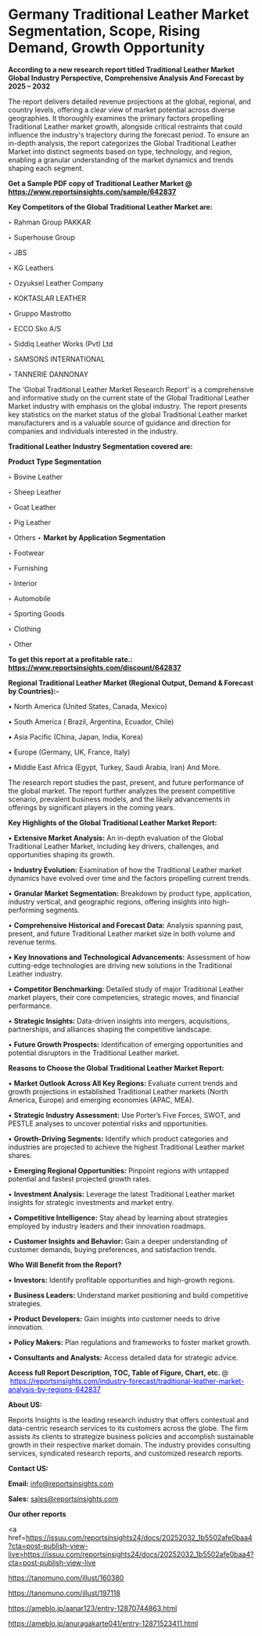 # Germany Traditional Leather Market Segmentation, Scope, Rising Demand, Growth Opportunity 

<strong>According to a new research report titled Traditional Leather Market Global Industry Perspective, Comprehensive Analysis And Forecast by 2025 – 2032</strong>

The report delivers detailed revenue projections at the global, regional, and country levels, offering a clear view of market potential across diverse geographies. It thoroughly examines the primary factors propelling Traditional Leather market growth, alongside critical restraints that could influence the industry's trajectory during the forecast period. To ensure an in-depth analysis, the report categorizes the Global Traditional Leather Market into distinct segments based on type, technology, and region, enabling a granular understanding of the market dynamics and trends shaping each segment.

<strong>Get a Sample PDF copy of Traditional Leather Market </strong><strong>@<a href=https://www.reportsinsights.com/sample/642837 style=color:#0000ff;> https://www.reportsinsights.com/sample/642837</a></strong></font>

<strong>Key Competitors of the Global Traditional Leather Market are:</strong>

‣ Rahman Group PAKKAR

‣ Superhouse Group

‣ JBS

‣ KG Leathers

‣ Ozyuksel Leather Company

‣ KOKTASLAR LEATHER

‣ Gruppo Mastrotto

‣ ECCO Sko A/S

‣ Siddiq Leather Works (Pvt) Ltd

‣ SAMSONS INTERNATIONAL

‣ TANNERIE DANNONAY

The ‘Global Traditional Leather Market Research Report’ is a comprehensive and informative study on the current state of the Global Traditional Leather Market industry with emphasis on the global industry. The report presents key statistics on the market status of the global Traditional Leather market manufacturers and is a valuable source of guidance and direction for companies and individuals interested in the industry.

<strong>Traditional Leather Industry Segmentation covered are:</strong>

<strong>Product Type Segmentation</strong>

‣ Bovine Leather

‣ Sheep Leather

‣ Goat Leather

‣ Pig Leather

‣ Others
‣ 
<strong>Market by Application Segmentation</strong>

‣ Footwear

‣ Furnishing

‣ Interior

‣ Automobile

‣ Sporting Goods

‣ Clothing

‣ Other

<strong>To get this report at a profitable rate.: <a href=https://www.reportsinsights.com/discount/642837 style=color:#0000ff;>https://www.reportsinsights.com/discount/642837</a></strong></font>

<strong>Regional Traditional Leather Market (Regional Output, Demand &amp; Forecast by Countries):-</strong>

• North America (United States, Canada, Mexico)

• South America ( Brazil, Argentina, Ecuador, Chile)

• Asia Pacific (China, Japan, India, Korea)

• Europe (Germany, UK, France, Italy)

• Middle East Africa (Egypt, Turkey, Saudi Arabia, Iran) And More.

The research report studies the past, present, and future performance of the global market. The report further analyzes the present competitive scenario, prevalent business models, and the likely advancements in offerings by significant players in the coming years.

<strong>Key Highlights of the Global Traditional Leather Market Report:</strong>

• <strong>Extensive Market Analysis:</strong> An in-depth evaluation of the Global Traditional Leather Market, including key drivers, challenges, and opportunities shaping its growth.

• <strong>Industry Evolution:</strong> Examination of how the Traditional Leather market dynamics have evolved over time and the factors propelling current trends.

• <strong>Granular Market Segmentation:</strong> Breakdown by product type, application, industry vertical, and geographic regions, offering insights into high-performing segments.

• <strong>Comprehensive Historical and Forecast Data:</strong> Analysis spanning past, present, and future Traditional Leather market size in both volume and revenue terms.

• <strong>Key Innovations and Technological Advancements:</strong> Assessment of how cutting-edge technologies are driving new solutions in the Traditional Leather industry.

• <strong>Competitor Benchmarking:</strong> Detailed study of major Traditional Leather market players, their core competencies, strategic moves, and financial performance.

• <strong>Strategic Insights:</strong> Data-driven insights into mergers, acquisitions, partnerships, and alliances shaping the competitive landscape.

• <strong>Future Growth Prospects:</strong> Identification of emerging opportunities and potential disruptors in the Traditional Leather market.

<strong>Reasons to Choose the Global Traditional Leather Market Report:</strong>

• <strong>Market Outlook Across All Key Regions:</strong> Evaluate current trends and growth projections in established Traditional Leather markets (North America, Europe) and emerging economies (APAC, MEA).

• <strong>Strategic Industry Assessment:</strong> Use Porter’s Five Forces, SWOT, and PESTLE analyses to uncover potential risks and opportunities.

• <strong>Growth-Driving Segments:</strong> Identify which product categories and industries are projected to achieve the highest Traditional Leather market shares.

• <strong>Emerging Regional Opportunities:</strong> Pinpoint regions with untapped potential and fastest projected growth rates.

• <strong>Investment Analysis:</strong> Leverage the latest Traditional Leather market insights for strategic investments and market entry.

• <strong>Competitive Intelligence:</strong> Stay ahead by learning about strategies employed by industry leaders and their innovation roadmaps.

• <strong>Customer Insights and Behavior:</strong> Gain a deeper understanding of customer demands, buying preferences, and satisfaction trends.

<strong>Who Will Benefit from the Report?</strong>

• <strong>Investors:</strong> Identify profitable opportunities and high-growth regions.

• <strong>Business Leaders:</strong> Understand market positioning and build competitive strategies.

• <strong>Product Developers:</strong> Gain insights into customer needs to drive innovation.

• <strong>Policy Makers:</strong> Plan regulations and frameworks to foster market growth.

• <strong>Consultants and Analysts:</strong> Access detailed data for strategic advice.
</ul>
<strong>Access full Report Description, TOC, Table of Figure, Chart, etc. </strong>@  <a href=https://reportsinsights.com/industry-forecast/traditional-leather-market-analysis-by-regions-642837 style=color:#0000ff;>https://reportsinsights.com/industry-forecast/traditional-leather-market-analysis-by-regions-642837</a></font>

<strong><strong>About US</strong>:</strong>

Reports Insights is the leading research industry that offers contextual and data-centric research services to its customers across the globe. The firm assists its clients to strategize business policies and accomplish sustainable growth in their respective market domain. The industry provides consulting services, syndicated research reports, and customized research reports.

<strong>Contact US:</strong>

<p class=""""><b>Email:</b> <a href=mailto:info@reportsinsights.com>info@reportsinsights.com</a></p>
<p class=""""><b>Sales:</b> <a href=mailto:sales@reportsinsights.com>sales@reportsinsights.com</a></p>

<strong>Our other reports</strong>

<a href=https://issuu.com/reportsinsights24/docs/20252032_1b5502afe0baa4?cta=post-publish-view-live>https://issuu.com/reportsinsights24/docs/20252032_1b5502afe0baa4?cta=post-publish-view-live</a>

<a href=https://tanomuno.com/illust/160380>https://tanomuno.com/illust/160380</a>

<a href=https://tanomuno.com/illust/197118>https://tanomuno.com/illust/197118</a>

<a href=https://ameblo.jp/aanar123/entry-12870744863.html>https://ameblo.jp/aanar123/entry-12870744863.html</a>

<a href=https://ameblo.jp/anuragakarte041/entry-12871523411.html>https://ameblo.jp/anuragakarte041/entry-12871523411.html</a>

